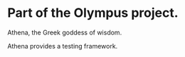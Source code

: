 Part of the Olympus project.
============================

Athena, the Greek goddess of wisdom.

Athena provides a testing framework.
